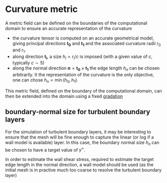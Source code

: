 # Curvature metric

A metric field can be defined on the boundaries of the computational domain to ensure an accurate representation of the curvature
  - the curvature tensor is computed on an accurate geometrical model, giving principal directions $\mathbf{t_0}$ and $\mathbf{t_1}$ and the associated curvature radii $r_0$ and $r_1$.
  - along direction $\mathbf{t_i}$, a size $h_i = r_i / c$ is imposed (with a given value of $c$, typically $c \sim 5$)
  - along the normal direction $\mathbf n = \mathbf{t_0} \times \mathbf{t_1}$ the edge length $h_n$ can be chosen arbitrarily. It the representation of the curvature is the only objective, one can chose $h_n = \min(h_0, h_1)$.

This metric field, defined on the boundary of the computational domain, can then be extended into the domain using a fixed [gradation](#metric-gradation)

## boundary-normal size for turbulent boundary layers

For the simulation of turbulent boundary layers, it may be interesting to ensure that the mesh will be fine enough to capture the linear (or log if a wall model is available) layer. In this case, the boundary normal size $h_n$ can be chosen to have a target value of $y^+$.

In order to estimate the wall shear stress, required to estimate the target edge length in the normal direction, a wall model should be used (as the initial mesh is in practive much too coarse to resolve the turbulent boundary layer)
